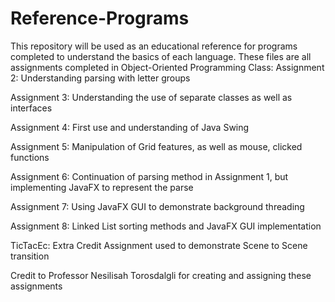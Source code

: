 # Reference-Programs
This repository will be used as an educational reference for programs completed to understand the basics of each language.
These files are all assignments completed in Object-Oriented Programming Class:
Assignment 2: Understanding parsing with letter groups


Assignment 3: Understanding the use of separate classes as well as interfaces


Assignment 4: First use and understanding of Java Swing 


Assignment 5: Manipulation of Grid features, as well as mouse, clicked functions


Assignment 6: Continuation of parsing method in Assignment 1, but implementing JavaFX to represent the parse


Assignment 7: Using JavaFX GUI to demonstrate background threading


Assignment 8: Linked List sorting methods and JavaFX GUI implementation

TicTacEc: Extra Credit Assignment used to demonstrate Scene to Scene transition

Credit to Professor Nesilisah Torosdalgli for creating and assigning these assignments
 
